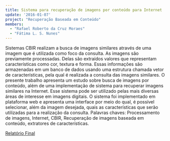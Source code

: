```yaml
---
title: Sistema para recuperação de imagens por conteúdo para Internet
update: '2016-01-07'
project: "Recuperação Baseada em Conteúdo"
members:
  - "Rafael Roberto da Cruz Moraes"
  - "Fátima L. S. Nunes"
---
```

Sistemas CBIR realizam a busca de imagens similares através de uma imagem que é utilizada como foco da consulta. As imagens são previamente processadas. Delas são extraídos valores que representam características como cor, textura e forma. Essas informações são armazenadas em um banco de dados usando uma estrutura chamada vetor de características, pela qual é realizada a consulta das imagens similares. O presente trabalho apresenta um estudo sobre busca de imagens por conteúdo, além de uma implementação de sistema para recuperar imagens similares na Internet. Esse sistema pode ser utilizado pelas mais diversas áreas de interesse em imagens digitais. O sistema foi implementado em plataforma web e apresenta uma interface por meio do qual, é possível selecionar, além da imagem desejada, quais as características que serão utilizadas para a realização da consulta. Palavras chaves: Processamento de imagens, Internet, CBIR, Recuperação de imagens baseada em conteúdo, extratores de características.

<a href="{{ 'files/researches/Monografia-Rafael-RC-Moraes-5620025.pdf' | absolute_url }}" class="btn btn-outline-primary">Relatório Final</a>
